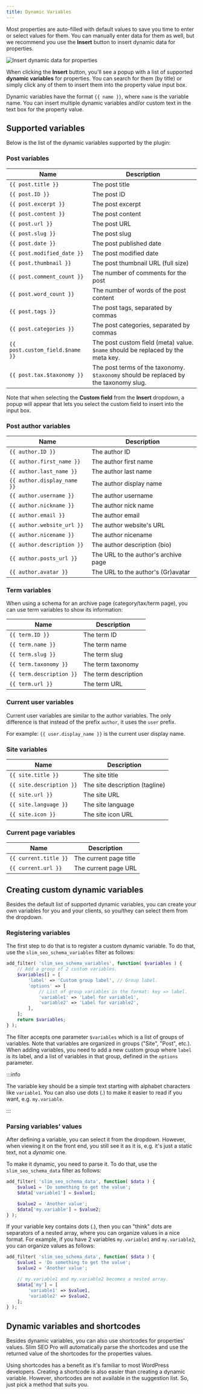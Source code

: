 ```yaml
---
title: Dynamic Variables
---
```


Most properties are auto-filled with default values to save you time to enter or select values for them. You can manually enter data for them as well, but we recommend you use the **Insert** button to insert dynamic data for properties.

![Insert dynamic data for properties](https://i.imgur.com/AjPAPBc.png)

When clicking the **Insert** button, you'll see a popup with a list of supported **dynamic variables** for properties. You can search for them (by title) or simply click any of them to insert them into the property value input box.

Dynamic variables have the format `{{ name }}`, where `name` is the variable name. You can insert multiple dynamic variables and/or custom text in the text box for the property value.

## Supported variables

Below is the list of the dynamic variables supported by the plugin:

### Post variables

| Name | Description |
| --- | --- |
| `{{ post.title }}` | The post title |
| `{{ post.ID }}` | The post ID |
| `{{ post.excerpt }}` | The post excerpt |
| `{{ post.content }}` | The post content |
| `{{ post.url }}` | The post URL |
| `{{ post.slug }}` | The post slug |
| `{{ post.date }}` | The post published date |
| `{{ post.modified_date }}` | The post modified date |
| `{{ post.thumbnail }}` | The post thumbnail URL (full size) |
| `{{ post.comment_count }}` | The number of comments for the post |
| `{{ post.word_count }}` | The number of words of the post content |
| `{{ post.tags }}` | The post tags, separated by commas |
| `{{ post.categories }}` | The post categories, separated by commas |
| `{{ post.custom_field.$name }}` | The post custom field (meta) value. `$name` should be replaced by the meta key. |
| `{{ post.tax.$taxonomy }}` | The post terms of the taxonomy. `$taxonomy` should be replaced by the taxonomy slug. |

Note that when selecting the **Custom field** from the **Insert** dropdown, a popup will appear that lets you select the custom field to insert into the input box.

### Post author variables

| Name | Description |
| --- | --- |
| `{{ author.ID }}` | The author ID |
| `{{ author.first_name }}` | The author first name |
| `{{ author.last_name }}` | The author last name |
| `{{ author.display_name }}` | The author display name |
| `{{ author.username }}` | The author username |
| `{{ author.nickname }}` | The author nick name |
| `{{ author.email }}` | The author email |
| `{{ author.website_url }}` | The author website's URL |
| `{{ author.nicename }}` | The author nicename |
| `{{ author.description }}` | The author description (bio) |
| `{{ author.posts_url }}` | The URL to the author's archive page |
| `{{ author.avatar }}` | The URL to the author's (Gr)avatar |

### Term variables

When using a schema for an archive page (category/tax/term page), you can use term variables to show its information:

| Name | Description |
| --- | --- |
| `{{ term.ID }}` | The term ID |
| `{{ term.name }}` | The term name |
| `{{ term.slug }}` | The term slug |
| `{{ term.taxonomy }}` | The term taxonomy |
| `{{ term.description }}` | The term description |
| `{{ term.url }}` | The term URL |

### Current user variables

Current user variables are similar to the author variables. The only difference is that instead of the prefix `author`, it uses the `user` prefix.

For example: `{{ user.display_name }}` is the current user display name.

### Site variables

| Name | Description |
| --- | --- |
| `{{ site.title }}` | The site title |
| `{{ site.description }}` | The site description (tagline) |
| `{{ site.url }}` | The site URL |
| `{{ site.language }}` | The site language |
| `{{ site.icon }}` | The site icon URL |

### Current page variables

| Name | Description |
| --- | --- |
| `{{ current.title }}` | The current page title |
| `{{ current.url }}` | The current page URL |

## Creating custom dynamic variables

Besides the default list of supported dynamic variables, you can create your own variables for you and your clients, so you/they can select them from the dropdown.

### Registering variables

The first step to do that is to register a custom dynamic variable. To do that, use the `slim_seo_schema_variables` filter as follows:

```php
add_filter( 'slim_seo_schema_variables', function( $variables ) {
	// Add a group of 2 custom variables.
	$variables[] = [
		'label' => 'Custom group label', // Group label.
		'options' => [
			// List of group variables in the format: key => label.
			'variable1' => 'Label for variable1',
			'variable2' => 'Label for variable2',
		],
	];
	return $variables;
} );
```

The filter accepts one parameter `$variables` which is a list of groups of variables. Note that variables are organized in groups ("Site", "Post", etc.). When adding variables, you need to add a new custom group where `label` is its label, and a list of variables in that group, defined in the `options` parameter.

:::info

The variable key should be a simple text starting with alphabet characters like `variable1`. You can also use dots (.) to make it easier to read if you want, e.g. `my.variable`.

:::

### Parsing variables' values

After defining a variable, you can select it from the dropdown. However, when viewing it on the front end, you still see it as it is, e.g. it's just a static text, not a *dynamic* one.

To make it dynamic, you need to parse it. To do that, use the `slim_seo_schema_data` filter as follows:

```php
add_filter( 'slim_seo_schema_data', function( $data ) {
	$value1 = 'Do something to get the value';
	$data['variable1'] = $value1;

	$value2 = 'Another value';
	$data['my.variable'] = $value2;
} );
```

If your variable key contains dots (.), then you can "think" dots are separators of a nested array, where you can organize values in a nice format. For example, if you have 2 variables `my.variable1` and `my.variable2`, you can organize values as follows:

```php
add_filter( 'slim_seo_schema_data', function( $data ) {
	$value1 = 'Do something to get the value';
	$value2 = 'Another value';

	// my.variable1 and my.variable2 becomes a nested array.
	$data['my'] = [
		'variable1' => $value1,
		'variable2' => $value2,
	];
} );
```

## Dynamic variables and shortcodes

Besides dynamic variables, you can also use shortcodes for properties' values. Slim SEO Pro will automatically parse the shortcodes and use the returned value of the shortcodes for the properties values.

Using shortcodes has a benefit as it's familiar to most WordPress developers. Creating a shortcode is also easier than creating a dynamic variable. However, shortcodes are not available in the suggestion list. So, just pick a method that suits you.

